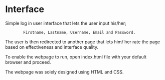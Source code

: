 # Interface


Simple log in user interface that lets the user input his/her;


			Firstname, Lastname, Username, Email and Password.


The user is then redirected to another page that lets him/ her rate
the page based on effectiveness and interface quality.


To enable the webpage to run, open index.html file with your default browser and proceed.

The webpage was solely designed using HTML and CSS.
